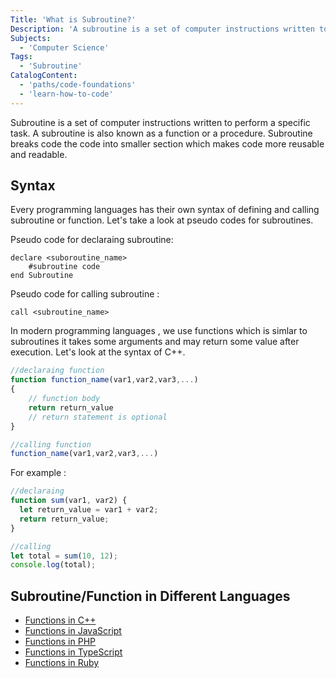 ```yaml
---
Title: 'What is Subroutine?'
Description: 'A subroutine is a set of computer instructions written to perform a specific tasks. It is also known as a function or a procedure. A subroutine packages code for an operation or a set of operations, which makes code more reusable and readable. Every programming languages has their own way of defining and calling a subroutine or function.'
Subjects:
  - 'Computer Science'
Tags:
  - 'Subroutine'
CatalogContent:
  - 'paths/code-foundations'
  - 'learn-how-to-code'
---
```


Subroutine is a set of computer instructions written to perform a specific task. A subroutine is also known as a function or a procedure. Subroutine breaks code the code into smaller section which makes code more reusable and readable.

## Syntax

Every programming languages has their own syntax of defining and calling subroutine or function. Let's take a look at pseudo codes for subroutines.

Pseudo code for declaraing subroutine:

```pseudo
declare <suboroutine_name>
    #subroutine code
end Subroutine
```

Pseudo code for calling subroutine :

```pseudo
call <subroutine_name>
```

In modern programming languages , we use functions which is simlar to subroutines it takes some arguments and may return some value after execution. Let's look at the syntax of C++.

```js
//declaraing function
function function_name(var1,var2,var3,...)
{
    // function body
    return return_value
    // return statement is optional
}

//calling function
function_name(var1,var2,var3,...)
```

For example :

```js
//declaraing
function sum(var1, var2) {
  let return_value = var1 + var2;
  return return_value;
}

//calling
let total = sum(10, 12);
console.log(total);
```

## Subroutine/Function in Different Languages

- [Functions in C++](https://www.codecademy.com/resources/docs/cpp/functions)
- [Functions in JavaScript](https://www.codecademy.com/resources/docs/javascript/functions)
- [Functions in PHP](https://www.codecademy.com/resources/docs/php/functions)
- [Functions in TypeScript](https://www.codecademy.com/resources/docs/typescript/functions)
- [Functions in Ruby](https://www.codecademy.com/resources/docs/ruby/functions)
